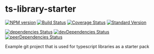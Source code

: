 # ts-library-starter
[![NPM version](https://img.shields.io/npm/v/ts-library-starter.svg)](https://www.npmjs.com/package/ts-library-starter)
[![Build Status](https://travis-ci.org/iskandersierra/ts-library-starter.svg?branch=master)](https://travis-ci.org/iskandersierra/ts-library-starter)
[![Coverage Status](https://coveralls.io/repos/github/iskandersierra/ts-library-starter/badge.svg?branch=master)](https://coveralls.io/github/iskandersierra/ts-library-starter?branch=master)
[![Standard Version](https://img.shields.io/badge/release-standard%20version-brightgreen.svg)](https://github.com/conventional-changelog/standard-version)

[![dependencies Status](https://david-dm.org/iskandersierra/ts-library-starter/status.svg)](https://david-dm.org/iskandersierra/ts-library-starter)
[![devDependencies Status](https://david-dm.org/iskandersierra/ts-library-starter/dev-status.svg)](https://david-dm.org/iskandersierra/ts-library-starter?type=dev)
[![peerDependencies Status](https://david-dm.org/iskandersierra/ts-library-starter/peer-status.svg)](https://david-dm.org/iskandersierra/ts-library-starter?type=peer)

Example git project that is used for typescript libraries as a starter pack
